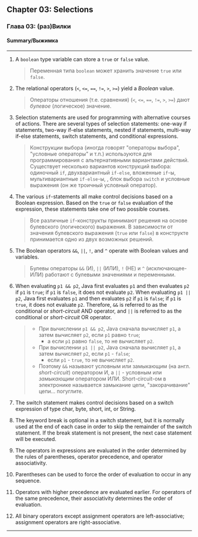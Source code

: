 ## Chapter 03: Selections
### Глава 03: (раз)Вилки
#### Summary/Выжимка
--- 

1. A `boolean` type variable can store a `true` or `false` value.
   > Переменная типа `boolean` может хранить значение `true` или `false`.
   > 
3. The relational operators (`<`, `<=`, `==`, `!=`, `>`, `>=`) yield a *Boolean* value.
   > Операторы отношения (т.е. сравнения) (`<`, `<=`, `==`, `!=`, `>`, `>=`) дают *булевое* (логическое) значение.
   > 
5. Selection statements are used for programming with alternative courses of actions. There are several types of selection statements: one-way if statements, two-way if-else statements, nested if statements, multi-way if-else statements, switch statements, and conditional expressions.
   > Конструкции выбора (иногда говорят "операторы выбора", "условные операторы" и т.п.) используются для программирования с альтернативными вариантами действий. Существует несколько вариантов конструкций выбора: одиночный `if`, двухвариантный `if-else`, вложенные `if`-ы, мультивариантные `if-else`-ы, , блок выбора `switch` и условные выражения (он же троичный условный оператор).
   > 
7. The various `if`-statements all make control decisions based on a Boolean expression. Based on the `true` or `false` evaluation of the expression, these statements take one of two possible courses.
   > Все различные `if`-конструкты принимают решения на основе булевского (логического) выражения. В зависимости от значения булевского выражения (`true` или `false`) в конструкте принимается одно из двух возможных решений.
   > 
9. The Boolean operators `&&`, `||`, `!`, and `^` operate with Boolean values and variables.
    > Булевы операторы `&&` (И), `||` (ИЛИ), `!` (НЕ) и `^` (исключающее-ИЛИ) работают с булевыми значениями и переменными.
    > 
11. When evaluating `p1 && p2`, Java first evaluates `p1` and then evaluates `p2` if `p1` is `true`; if `p1` is `false`, it does not evaluate `p2`. When evaluating `p1 || p2`, Java first evaluates `p1` and then evaluates `p2` if `p1` is `false`; if `p1` is `true`, it does not evaluate `p2`. Therefore, `&&` is referred to as the conditional or *short-circuit* AND operator, and `||` is referred to as the conditional or *short-circuit* OR operator.
    > + При вычислении `p1 && p2`, Java сначала вычисляет `p1`, а затем вычисляет `p2`, если `p1` равно `true`;
    >    + а если `p1` равно `false`, то не вычисляет `p2`.
    > + При вычислении `p1 || p2`, Java сначала вычисляет `p1`, а затем вычисляет `p2`, если `p1` - `false`;
    >    + если `p1` - `true`, то не вычисляет `p2`.
    > + Поэтому `&&` называют условным или замыкающим (на англ. *short-circuit*) оператором И, а `||` - условным или *замыкающим* оператором ИЛИ.
    > Short-circuit-ом в электронике называется замыкание цепи, "закорачивание" цепи... погуглите.

13. The switch statement makes control decisions based on a switch expression of type char, byte, short, int, or String.

14. The keyword break is optional in a switch statement, but it is normally used at the end of each case in order to skip the remainder of the switch statement. If the break
statement is not present, the next case statement will be executed.

15. The operators in expressions are evaluated in the order determined by the rules of parentheses, operator precedence, and operator associativity.

16. Parentheses can be used to force the order of evaluation to occur in any sequence.
    
17. Operators with higher precedence are evaluated earlier. For operators of the same precedence, their associativity determines the order of evaluation.

18. All binary operators except assignment operators are left-associative; assignment operators are right-associative.

---
